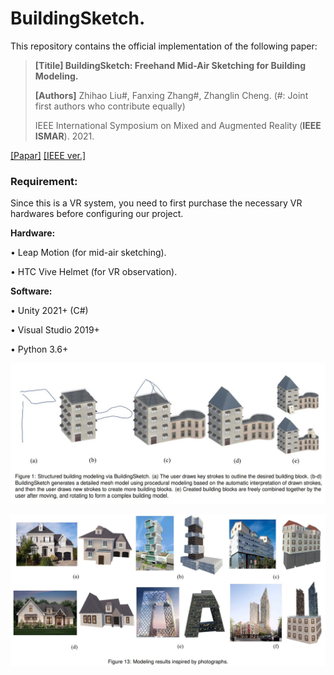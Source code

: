 # BuildingSketch.

This repository contains the official implementation of the following paper:

 > **[Titile] BuildingSketch: Freehand Mid-Air Sketching for Building Modeling.**
 >
 > **[Authors]** Zhihao Liu#, Fanxing Zhang#, Zhanglin Cheng.
  (#: Joint first authors who contribute equally)
 >
 > IEEE International Symposium on Mixed and Augmented Reality (**IEEE ISMAR**). 2021.
 
[[Papar]](https://ryuzhihao123.github.io/data/ismar21_building.pdf) [[IEEE ver.]](https://ieeexplore.ieee.org/document/9583810)




### Requirement:

Since this is a VR system, you need to first purchase the necessary VR hardwares before configuring our project.

**Hardware:**

$\bullet$ Leap Motion (for mid-air sketching).

$\bullet$ HTC Vive Helmet (for VR observation).

**Software:**

$\bullet$ Unity 2021+ (C#)

$\bullet$ Visual Studio 2019+

$\bullet$ Python 3.6+

![system](https://github.com/RyuZhihao123/ISMAR_Building/blob/main/Figures/0.png)

![result](https://github.com/RyuZhihao123/ISMAR_Building/blob/main/Figures/2.png)

